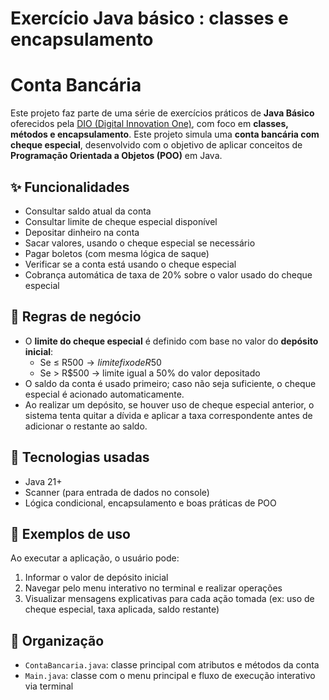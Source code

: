 # Exercício Java básico : classes e encapsulamento

# Conta Bancária

Este projeto faz parte de uma série de exercícios práticos de **Java Básico** oferecidos pela [DIO (Digital Innovation One)](https://www.dio.me/), com foco em **classes, métodos e encapsulamento**.
Este projeto simula uma **conta bancária com cheque especial**, desenvolvido com o objetivo de aplicar conceitos de **Programação Orientada a Objetos (POO)** em Java.




## ✨ Funcionalidades

- Consultar saldo atual da conta
- Consultar limite de cheque especial disponível
- Depositar dinheiro na conta
- Sacar valores, usando o cheque especial se necessário
- Pagar boletos (com mesma lógica de saque)
- Verificar se a conta está usando o cheque especial
- Cobrança automática de taxa de 20% sobre o valor usado do cheque especial

## 🧠 Regras de negócio

- O **limite do cheque especial** é definido com base no valor do **depósito inicial**:
  - Se ≤ R$500 → limite fixo de R$50
  - Se > R$500 → limite igual a 50% do valor depositado
- O saldo da conta é usado primeiro; caso não seja suficiente, o cheque especial é acionado automaticamente.
- Ao realizar um depósito, se houver uso de cheque especial anterior, o sistema tenta quitar a dívida e aplicar a taxa correspondente antes de adicionar o restante ao saldo.

## 🔧 Tecnologias usadas

- Java 21+
- Scanner (para entrada de dados no console)
- Lógica condicional, encapsulamento e boas práticas de POO

## 🧪 Exemplos de uso

Ao executar a aplicação, o usuário pode:
1. Informar o valor de depósito inicial
2. Navegar pelo menu interativo no terminal e realizar operações
3. Visualizar mensagens explicativas para cada ação tomada (ex: uso de cheque especial, taxa aplicada, saldo restante)

## 📁 Organização

- `ContaBancaria.java`: classe principal com atributos e métodos da conta
- `Main.java`: classe com o menu principal e fluxo de execução interativo via terminal


